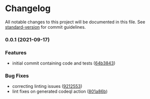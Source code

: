 # Changelog

All notable changes to this project will be documented in this file. See [standard-version](https://github.com/conventional-changelog/standard-version) for commit guidelines.

### 0.0.1 (2021-09-17)


### Features

* initial commit containing code and tests ([64b3843](https://github.com/TeamIntergen/yaml-less-loader/commit/64b3843da1b477b5608cabce5129698d802f99c6))


### Bug Fixes

* correcting linting issues ([9212553](https://github.com/TeamIntergen/yaml-less-loader/commit/921255381c482606d41f32629a76ab78ee2e5131))
* lint fixes on generated codeql action ([801a86b](https://github.com/TeamIntergen/yaml-less-loader/commit/801a86b25290c0d68b6ca2c7a2d0eecf01a6d48c))
